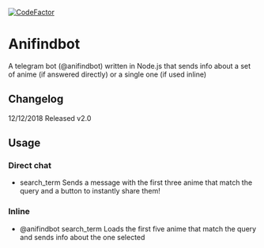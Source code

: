 [![CodeFactor](https://www.codefactor.io/repository/github/fodark/anifindbot/badge)](https://www.codefactor.io/repository/github/fodark/anifindbot)

# Anifindbot
A telegram bot (@anifindbot) written in Node.js that sends info about a set of anime (if answered directly) or a single one (if used inline)

## Changelog
12/12/2018 Released v2.0

## Usage
### Direct chat
- search_term
Sends a message with the first three anime that match the query and a button to instantly share them!

### Inline 
- @anifindbot search_term
Loads the first five anime that match the query and sends info about the one selected